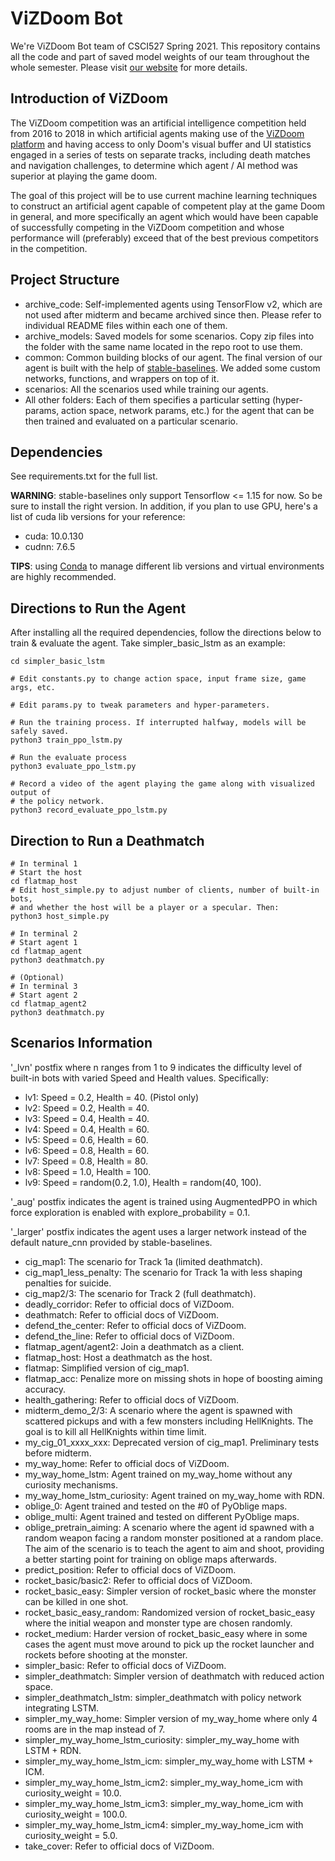 # ViZDoom Bot
We're ViZDoom Bot team of CSCI527 Spring 2021. This repository contains
all the code and part of saved model weights of our team throughout
the whole semester. Please visit [our website](https://vizdoombot2021.netlify.app/)
for more details.

## Introduction of ViZDoom
The ViZDoom competition was an artificial intelligence competition
held from 2016 to 2018 in which artificial agents making use of
the [ViZDoom platform](http://vizdoom.cs.put.edu.pl/) and having
access to only Doom's visual buffer and UI statistics engaged in
a series of tests on separate tracks, including death matches and
navigation challenges, to determine which agent / AI method was
superior at playing the game doom.

The goal of this project will be to use current machine learning
techniques to construct an artificial agent capable of competent
play at the game Doom in general, and more specifically an agent
which would have been capable of successfully competing in the ViZDoom
competition and whose performance will (preferably) exceed that of
the best previous competitors in the competition.

## Project Structure
- archive_code: Self-implemented agents using TensorFlow v2, which are
  not used after midterm and became archived since then. Please refer to
  individual README files within each one of them.
- archive_models: Saved models for some scenarios. Copy zip files into the folder
  with the same name located in the repo root to use them.
- common: Common building blocks of our agent. The final version of our agent
  is built with the help of [stable-baselines](https://stable-baselines.readthedocs.io/en/master/guide/install.html).
  We added some custom networks, functions, and wrappers on top of it.
- scenarios: All the scenarios used while training our agents.
- All other folders: Each of them specifies a particular setting (hyper-params,
  action space, network params, etc.) for the agent that can be then trained and
  evaluated on a particular scenario.

## Dependencies
See requirements.txt for the full list.

**WARNING**: stable-baselines only support Tensorflow <= 1.15
for now. So be sure to install the right version. In addition,
if you plan to use GPU, here's a list of cuda lib versions
for your reference:
- cuda: 10.0.130
- cudnn: 7.6.5

**TIPS**: using [Conda](https://docs.conda.io/en/latest/miniconda.html)
to manage different lib versions and virtual environments are
highly recommended.

## Directions to Run the Agent
After installing all the required dependencies, follow the directions
below to train & evaluate the agent. Take simpler_basic_lstm as an example:

```shell
cd simpler_basic_lstm

# Edit constants.py to change action space, input frame size, game args, etc.

# Edit params.py to tweak parameters and hyper-parameters.

# Run the training process. If interrupted halfway, models will be safely saved.
python3 train_ppo_lstm.py

# Run the evaluate process
python3 evaluate_ppo_lstm.py

# Record a video of the agent playing the game along with visualized output of
# the policy network.
python3 record_evaluate_ppo_lstm.py
```

## Direction to Run a Deathmatch
```shell
# In terminal 1
# Start the host
cd flatmap_host
# Edit host_simple.py to adjust number of clients, number of built-in bots,
# and whether the host will be a player or a specular. Then:
python3 host_simple.py

# In terminal 2
# Start agent 1
cd flatmap_agent
python3 deathmatch.py

# (Optional)
# In terminal 3
# Start agent 2
cd flatmap_agent2
python3 deathmatch.py
```

## Scenarios Information
'_lvn' postfix where n ranges from 1 to 9 indicates the difficulty level
of built-in bots with varied Speed and Health values. Specifically:
- lv1: Speed = 0.2, Health = 40. (Pistol only)
- lv2: Speed = 0.2, Health = 40.
- lv3: Speed = 0.4, Health = 40.
- lv4: Speed = 0.4, Health = 60.
- lv5: Speed = 0.6, Health = 60.
- lv6: Speed = 0.8, Health = 60.
- lv7: Speed = 0.8, Health = 80.
- lv8: Speed = 1.0, Health = 100.
- lv9: Speed = random(0.2, 1.0), Health = random(40, 100).

'_aug' postfix indicates the agent is trained using AugmentedPPO in which
force exploration is enabled with explore_probability = 0.1.

'_larger' postfix indicates the agent uses a larger network instead of
the default nature_cnn provided by stable-baselines.

- cig_map1: The scenario for Track 1a (limited deathmatch).
- cig_map1_less_penalty: The scenario for Track 1a with less shaping penalties for suicide.
- cig_map2/3: The scenario for Track 2 (full deathmatch).
- deadly_corridor: Refer to official docs of ViZDoom.
- deathmatch: Refer to official docs of ViZDoom.
- defend_the_center: Refer to official docs of ViZDoom.
- defend_the_line: Refer to official docs of ViZDoom.
- flatmap_agent/agent2: Join a deathmatch as a client.
- flatmap_host: Host a deathmatch as the host.
- flatmap: Simplified version of cig_map1.
- flatmap_acc: Penalize more on missing shots in hope of boosting aiming accuracy.
- health_gathering: Refer to official docs of ViZDoom.
- midterm_demo_2/3: A scenario where the agent is spawned with scattered pickups
  and with a few monsters including HellKnights. The goal is to kill all HellKnights
  within time limit.
- my_cig_01_xxxx_xxx: Deprecated version of cig_map1. Preliminary tests before midterm.
- my_way_home: Refer to official docs of ViZDoom.
- my_way_home_lstm: Agent trained on my_way_home without any curiosity mechanisms.
- my_way_home_lstm_curiosity: Agent trained on my_way_home with RDN.
- oblige_0: Agent trained and tested on the #0 of PyOblige maps.
- oblige_multi: Agent trained and tested on different PyOblige maps.
- oblige_pretrain_aiming: A scenario where the agent id spawned with a random weapon
  facing a random monster positioned at a random place. The aim of the scenario is to
  teach the agent to aim and shoot, providing a better starting point for training
  on oblige maps afterwards.
- predict_position: Refer to official docs of ViZDoom.
- rocket_basic/basic2: Refer to official docs of ViZDoom.
- rocket_basic_easy: Simpler version of rocket_basic where the monster can be killed
  in one shot.
- rocket_basic_easy_random: Randomized version of rocket_basic_easy where the
  initial weapon and monster type are chosen randomly.
- rocket_medium: Harder version of rocket_basic_easy where in some cases the agent
  must move around to pick up the rocket launcher and rockets before shooting at
  the monster.
- simpler_basic: Refer to official docs of ViZDoom.
- simpler_deathmatch: Simpler version of deathmatch with reduced action space.
- simpler_deathmatch_lstm: simpler_deathmatch with policy network integrating LSTM.
- simpler_my_way_home: Simpler version of my_way_home where only 4 rooms are in the
  map instead of 7.
- simpler_my_way_home_lstm_curiosity: simpler_my_way_home with LSTM + RDN.
- simpler_my_way_home_lstm_icm: simpler_my_way_home with LSTM + ICM.
- simpler_my_way_home_lstm_icm2: simpler_my_way_home_icm with curiosity_weight = 10.0.
- simpler_my_way_home_lstm_icm3: simpler_my_way_home_icm with curiosity_weight = 100.0.
- simpler_my_way_home_lstm_icm4: simpler_my_way_home_icm with curiosity_weight = 5.0.
- take_cover: Refer to official docs of ViZDoom.
